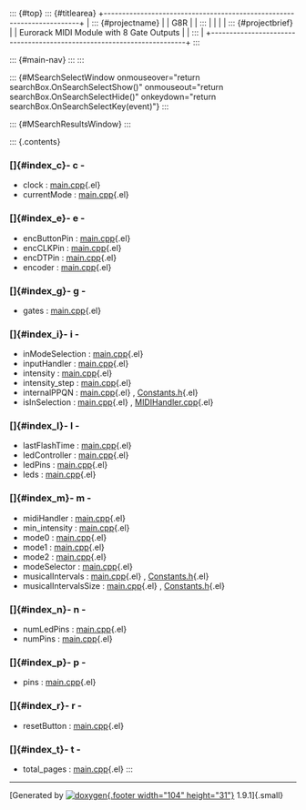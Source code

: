 ::: {#top}
::: {#titlearea}
+-----------------------------------------------------------------------+
| ::: {#projectname}                                                    |
| G8R                                                                   |
| :::                                                                   |
|                                                                       |
| ::: {#projectbrief}                                                   |
| Eurorack MIDI Module with 8 Gate Outputs                              |
| :::                                                                   |
+-----------------------------------------------------------------------+
:::

::: {#main-nav}
:::
:::

::: {#MSearchSelectWindow onmouseover="return searchBox.OnSearchSelectShow()" onmouseout="return searchBox.OnSearchSelectHide()" onkeydown="return searchBox.OnSearchSelectKey(event)"}
:::

::: {#MSearchResultsWindow}
:::

::: {.contents}
 

### []{#index_c}- c -

-   clock :
    [main.cpp](main_8cpp.html#a3486ebc2916c9a757b036be4e303c573){.el}
-   currentMode :
    [main.cpp](main_8cpp.html#a7a725ed0b89db4bf8461039a479bc143){.el}

### []{#index_e}- e -

-   encButtonPin :
    [main.cpp](main_8cpp.html#a5238625c5c9a4b1ed2f485c3696bef20){.el}
-   encCLKPin :
    [main.cpp](main_8cpp.html#a163c71453f25c788b655dd83689eaea0){.el}
-   encDTPin :
    [main.cpp](main_8cpp.html#a808ab567ec354ba030c82614669258bb){.el}
-   encoder :
    [main.cpp](main_8cpp.html#a133a3017d675be921d0d7586eec7bb7c){.el}

### []{#index_g}- g -

-   gates :
    [main.cpp](main_8cpp.html#aafa551f375cee7e3faaf9390080592a7){.el}

### []{#index_i}- i -

-   inModeSelection :
    [main.cpp](main_8cpp.html#a530c93b1821f0134b60d27d445a4a4e3){.el}
-   inputHandler :
    [main.cpp](main_8cpp.html#ae8f5410196ad7877ecf0fea76491fb22){.el}
-   intensity :
    [main.cpp](main_8cpp.html#a299ec0c42ccc5a2d79d1739428ac3210){.el}
-   intensity\_step :
    [main.cpp](main_8cpp.html#a95711a53744764804ef9b98c59664764){.el}
-   internalPPQN :
    [main.cpp](main_8cpp.html#adf636984b70d690edd0c4a32836392e0){.el} ,
    [Constants.h](Constants_8h.html#adf636984b70d690edd0c4a32836392e0){.el}
-   isInSelection :
    [main.cpp](main_8cpp.html#ae8ce8df8470642a28044a27add2964e4){.el} ,
    [MIDIHandler.cpp](MIDIHandler_8cpp.html#ae8ce8df8470642a28044a27add2964e4){.el}

### []{#index_l}- l -

-   lastFlashTime :
    [main.cpp](main_8cpp.html#a6a23ed29bcba26182457398cf3ba0dc4){.el}
-   ledController :
    [main.cpp](main_8cpp.html#af8afe1fb511986724cafc628d457ee07){.el}
-   ledPins :
    [main.cpp](main_8cpp.html#ab274bd88fcca137c72235967915b9f58){.el}
-   leds :
    [main.cpp](main_8cpp.html#acff5fe5d7a28e483a9ab2f183bb4dc25){.el}

### []{#index_m}- m -

-   midiHandler :
    [main.cpp](main_8cpp.html#af1ad199a35c31bace3d533077689e6df){.el}
-   min\_intensity :
    [main.cpp](main_8cpp.html#ae26c09cc76954053454ea55a4147b005){.el}
-   mode0 :
    [main.cpp](main_8cpp.html#ab97762dda44bd590fbe8c97580106a9e){.el}
-   mode1 :
    [main.cpp](main_8cpp.html#ac453df32cb30f2f9509c37f37eb30b77){.el}
-   mode2 :
    [main.cpp](main_8cpp.html#aca8126f10bd0d0aac519977996b805f9){.el}
-   modeSelector :
    [main.cpp](main_8cpp.html#a42f72ce52094b0a028afddf862ddaa4d){.el}
-   musicalIntervals :
    [main.cpp](main_8cpp.html#a385d88ba7be4d1867aa11aefaba64f1a){.el} ,
    [Constants.h](Constants_8h.html#a385d88ba7be4d1867aa11aefaba64f1a){.el}
-   musicalIntervalsSize :
    [main.cpp](main_8cpp.html#a4b2982d5837258bd50d39acde6f57b80){.el} ,
    [Constants.h](Constants_8h.html#a4b2982d5837258bd50d39acde6f57b80){.el}

### []{#index_n}- n -

-   numLedPins :
    [main.cpp](main_8cpp.html#a42946fc499bc5d1b6da4a7d38a91b347){.el}
-   numPins :
    [main.cpp](main_8cpp.html#a7e0ec12422847c7eae2e7fe6c5972a48){.el}

### []{#index_p}- p -

-   pins :
    [main.cpp](main_8cpp.html#a782432745fd904139737a67cfe18cc45){.el}

### []{#index_r}- r -

-   resetButton :
    [main.cpp](main_8cpp.html#a191753692ee909460b91f43cfd141fa7){.el}

### []{#index_t}- t -

-   total\_pages :
    [main.cpp](main_8cpp.html#a3359c659dd3104507b620365d1b1d715){.el}
:::

------------------------------------------------------------------------

[Generated by [![doxygen](doxygen.svg){.footer width="104"
height="31"}](https://www.doxygen.org/index.html) 1.9.1]{.small}
